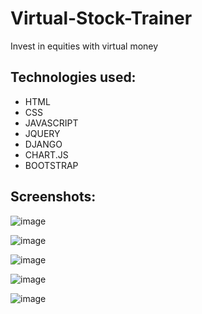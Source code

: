# Virtual-Stock-Trainer
Invest in equities with virtual money

## Technologies used: ##
* HTML
* CSS
* JAVASCRIPT
* JQUERY
* DJANGO
* CHART.JS
* BOOTSTRAP

## Screenshots: ##

![image](https://user-images.githubusercontent.com/32245327/47311483-777d4f80-d657-11e8-9adc-3eccf20213e0.png)


![image](https://user-images.githubusercontent.com/32245327/47311493-819f4e00-d657-11e8-9b7f-a01731ee4237.png)


![image](https://user-images.githubusercontent.com/32245327/47311504-882dc580-d657-11e8-9fe4-1a069afe8742.png)


![image](https://user-images.githubusercontent.com/32245327/47311511-8f54d380-d657-11e8-9946-814035f06779.png)


![image](https://user-images.githubusercontent.com/32245327/47311525-9b409580-d657-11e8-8663-bfaf9356e1dc.png)
